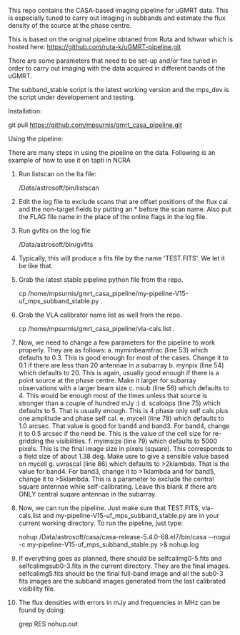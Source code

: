 This repo contains the CASA-based imaging pipeline for uGMRT data. This is especially tuned to carry out imaging in subbands and estimate the flux density of the source at the phase centre.

This is based on the original pipeline obtaned from Ruta and Ishwar which is hosted here: https://github.com/ruta-k/uGMRT-pipeline.git

There are some parameters that need to be set-up and/or fine tuned in order to carry out imaging with the data acquired in different bands of the uGMRT.

The subband_stable script is the latest working version and the mps_dev is the script under developement and testing.

Installation:

git pull https://github.com/mpsurnis/gmrt_casa_pipeline.git


Using the pipeline:

There are many steps in using the pipeline on the data. Following is an example of how to use it on tapti in NCRA

1. Run listscan on the lta file:

   /Data/astrosoft/bin/listscan <lta file>

2. Edit the log file to exclude scans that are offset positions of the flux cal and the non-target fields by putting an * before the scan name. Also put the FLAG file name in the place of the online flags in the log file.

3. Run gvfits on the log file

   /Data/astrosoft/bin/gvfits <log file>

4. Typically, this will produce a fits file by the name 'TEST.FITS'. We let it be like that. 

5. Grab the latest stable pipeline python file from the repo.

   cp /home/mpsurnis/gmrt_casa_pipeline/my-pipeline-V15-uf_mps_subband_stable.py .

6. Grab the VLA calibrator name list as well from the repo.

   cp /home/mpsurnis/gmrt_casa_pipeline/vla-cals.list .

7. Now, we need to change a few parameters for the pipeline to work properly. They are as follows:
   a. myminbeamfrac (line 53) which defaults to 0.3. This is good enough for most of the cases. Change it to 0.1 if there are less than 20 antennae in a subarray
   b. mynpix (line 54) which defaults to 20. This is again, usually good enough if there is a point source at the phase centre. Make it larger for subarray observations with a larger beam size
   c. nsub (line 56) which defaults to 4. This would be enough most of the times unless that source is stronger than a couple of hundred mJy :)
   d. scaloops (line 75) which defaults to 5. That is usually enough. This is 4 phase only self cals plus one amplitude and phase self cal.
   e. mycell (line 78) which defaults to 1.0 arcsec. That value is good for band4 and band3. For band4, change it to 0.5 arcsec if the need be. This is the value of the cell size for re-gridding the visibilities.
   f. myimsize (line 79) which defaults to 5000 pixels. This is the final image size in pixels (square). This corresponds to a field size of about 1.38 deg. Make usre to give a sensible value based on mycell
   g. uvrascal (line 86) which defaults to >2klambda. That is the value for band4. For band3, change it to >1klambda and for band5, change it to >5klambda. This is a parameter to exclude the central square antennae while self-calibrating. Leave this blank if there are ONLY central suqare antennae in the subarray.

8. Now, we can run the pipeline. Just make sure that TEST.FITS, vla-cals.list and my-pipeline-V15-uf_mps_subband_stable.py are in your current working directory. To run the pipeline, just type:

   nohup /Data/astrosoft/casa/casa-release-5.4.0-68.el7/bin/casa --nogui -c my-pipeline-V15-uf_mps_subband_stable.py >& nohup.log

9. If everything goes as planned, there should be <target name>selfcalimg0-5.fits and <target name>selfcalimgsub0-3.fits in the current directory. They are the final images. <target name>selfcalimg5.fits should be the final full-band image and all the sub0-3 fits images are the subband images generated from the last calibrated visibility file.

10. The flux densities with errors in mJy and frequencies in MHz can be found by doing:

    grep RES nohup.out
